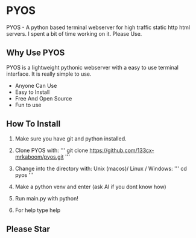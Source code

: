 # PYOS

PYOS - A python based terminal webserver for high traffic static http html servers.
I spent a bit of time working on it. Please Use.

## Why Use PYOS

PYOS is a lightweight pythonic webserver with a easy to use terminal interface.
It is really simple to use.

- Anyone Can Use
- Easy to Install
- Free And Open Source
- Fun to use

## How To Install

1) Make sure you have git and python installed.

2) Clone PYOS with:
'''
git clone https://github.com/133cx-mrkaboom/pyos.git
'''

3) Change into the directory with:
Unix (macos)/ Linux / Windows:
'''
cd pyos
'''
4) Make a python venv and enter (ask AI if you dont know how)

5) Run main.py with python!

6) For help type help


## Please Star
